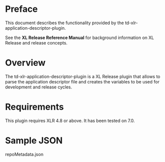 # Preface #

This document describes the functionality provided by the td-xlr-application-descriptor-plugin.

See the **XL Release Reference Manual** for background information on XL Release and release concepts.

# Overview #

The td-xlr-application-descriptor-plugin is a XL Release plugin that allows to parse the application descriptor file and creates the variables to be used for development and release cycles. 

# Requirements #

This plugin requires XLR 4.8 or above. It has been tested on 7.0.

# Sample JSON #
repoMetadata.json
